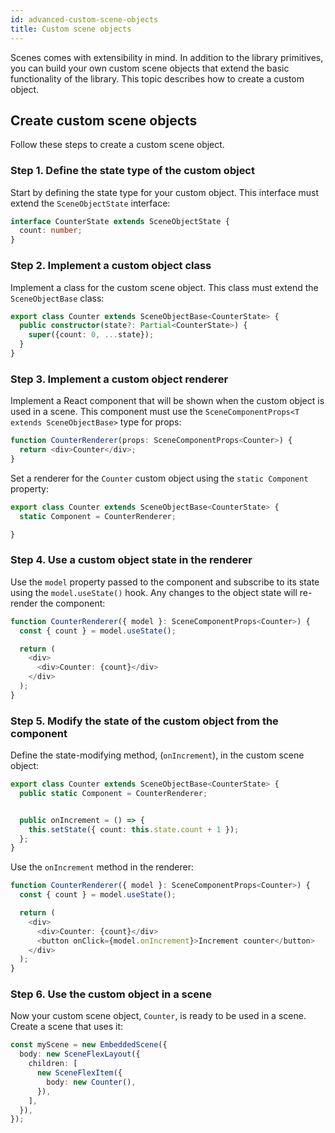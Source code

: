 ```yaml
---
id: advanced-custom-scene-objects
title: Custom scene objects
---
```


Scenes comes with extensibility in mind. In addition to the library primitives, you can build your own custom scene objects that extend the basic functionality of the library. This topic describes how to create a custom object.

## Create custom scene objects

Follow these steps to create a custom scene object.

### Step 1. Define the state type of the custom object

Start by defining the state type for your custom object. This interface must extend the `SceneObjectState` interface:

```ts
interface CounterState extends SceneObjectState {
  count: number;
}
```

### Step 2. Implement a custom object class

Implement a class for the custom scene object. This class must extend the `SceneObjectBase` class:

```ts
export class Counter extends SceneObjectBase<CounterState> {
  public constructor(state?: Partial<CounterState>) {
    super({count: 0, ...state});
  }
}
```

### Step 3. Implement a custom object renderer

Implement a React component that will be shown when the custom object is used in a scene. This component must use the `SceneComponentProps<T extends SceneObjectBase>` type for props:

```ts
function CounterRenderer(props: SceneComponentProps<Counter>) {
  return <div>Counter</div>;
}
```

Set a renderer for the `Counter` custom object using the `static Component` property:

```ts
export class Counter extends SceneObjectBase<CounterState> {
  static Component = CounterRenderer;

}
```

### Step 4. Use a custom object state in the renderer

Use the `model` property passed to the component and subscribe to its state using the `model.useState()` hook. Any changes to the object state will re-render the component:

```ts
function CounterRenderer({ model }: SceneComponentProps<Counter>) {
  const { count } = model.useState();

  return (
    <div>
      <div>Counter: {count}</div>
    </div>
  );
}
```

### Step 5. Modify the state of the custom object from the component

Define the state-modifying method, (`onIncrement`), in the custom scene object:

```ts
export class Counter extends SceneObjectBase<CounterState> {
  public static Component = CounterRenderer;


  public onIncrement = () => {
    this.setState({ count: this.state.count + 1 });
  };
}
```

Use the `onIncrement` method in the renderer:

```ts
function CounterRenderer({ model }: SceneComponentProps<Counter>) {
  const { count } = model.useState();

  return (
    <div>
      <div>Counter: {count}</div>
      <button onClick={model.onIncrement}>Increment counter</button>
    </div>
  );
}
```

### Step 6. Use the custom object in a scene

Now your custom scene object, `Counter`, is ready to be used in a scene. Create a scene that uses it:

```ts
const myScene = new EmbeddedScene({
  body: new SceneFlexLayout({
    children: [
      new SceneFlexItem({
        body: new Counter(),
      }),
    ],
  }),
});
```
